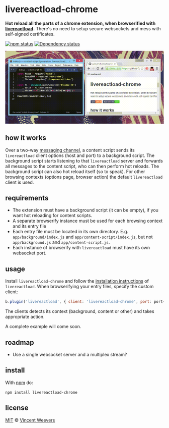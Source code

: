 # livereactload-chrome

**Hot reload all the parts of a chrome extension, when browserified with [livereactload](https://github.com/milankinen/livereactload).** There's no need to setup secure websockets and mess with self-signed certificates.

[![npm status](http://img.shields.io/npm/v/livereactload-chrome.svg?style=flat-square)](https://www.npmjs.org/package/livereactload-chrome) [![Dependency status](https://img.shields.io/david/vweevers/livereactload-chrome.svg?style=flat-square)](https://david-dm.org/vweevers/livereactload-chrome)

![demo](https://github.com/vweevers/livereactload-chrome/raw/master/demo.gif)

## how it works

Over a two-way [messaging channel](https://developer.chrome.com/extensions/messaging), a content script sends its `livereactload` client options (host and port) to a background script. The background script starts listening to that `livereactload` server and forwards all messages to the content script, who can then perform hot reloads. The background script can also hot reload itself (so to speak). For other browsing contexts (options page, browser action) the default `livereactload` client is used.

## requirements

- The extension must have a background script (it can be empty), if you want hot reloading for content scripts.
- A separate browserify instance must be used for each browsing context and its entry file
- Each entry file must be located in its own directory. E.g. `app/background/index.js` and `app/content-script/index.js`, but not `app/background.js` and `app/content-script.js`.
- Each instance of browserify with `livereactload` must have its own websocket port.

## usage

Install `livereactload-chrome` and follow the [installation instructions](https://github.com/milankinen/livereactload#installation) of `livereactload`. When browserifying your entry files, specify the custom client:

```js
b.plugin('livereactload', { client: 'livereactload-chrome', port: port++ }
```

The clients detects its context (background, content or other) and takes appropriate action.

A complete example will come soon.

## roadmap

- Use a single websocket server and a multiplex stream?

## install

With [npm](https://npmjs.org) do:

```
npm install livereactload-chrome
```

## license

[MIT](http://opensource.org/licenses/MIT) © [Vincent Weevers](http://vincentweevers.nl)

